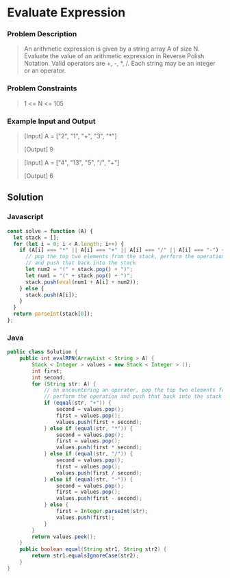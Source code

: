 # Evaluate Expression

### Problem Description

> An arithmetic expression is given by a string array A of size N. Evaluate the value of an arithmetic expression in Reverse Polish Notation.
> Valid operators are +, -, \*, /. Each string may be an integer or an operator.

### Problem Constraints

> 1 <= N <= 105

### Example Input and Output

> [Input] A = ["2", "1", "+", "3", "*"]
>
> [Output] 9

> [Input] A = ["4", "13", "5", "/", "+"]
>
> [Output] 6

## Solution

### Javascript

```javascript
const solve = function (A) {
  let stack = [];
  for (let i = 0; i < A.length; i++) {
    if (A[i] === "*" || A[i] === "+" || A[i] === "/" || A[i] === "-") {
      // pop the top two elements from the stack, perform the operation
      // and push that back into the stack
      let num2 = "(" + stack.pop() + ")";
      let num1 = "(" + stack.pop() + ")";
      stack.push(eval(num1 + A[i] + num2));
    } else {
      stack.push(A[i]);
    }
  }
  return parseInt(stack[0]);
};
```

### Java

```java
public class Solution {
    public int evalRPN(ArrayList < String > A) {
        Stack < Integer > values = new Stack < Integer > ();
        int first;
        int second;
        for (String str: A) {
            // on encountering an operator, pop the top two elements from the stack, 
            // perform the operation and push that back into the stack
            if (equal(str, "+")) {
                second = values.pop();
                first = values.pop();
                values.push(first + second);
            } else if (equal(str, "*")) {
                second = values.pop();
                first = values.pop();
                values.push(first * second);
            } else if (equal(str, "/")) {
                second = values.pop();
                first = values.pop();
                values.push(first / second);
            } else if (equal(str, "-")) {
                second = values.pop();
                first = values.pop();
                values.push(first - second);
            } else {
                first = Integer.parseInt(str);
                values.push(first);
            }
        }
        return values.peek();
    }
    public boolean equal(String str1, String str2) {
        return str1.equalsIgnoreCase(str2);
    }
}
```
